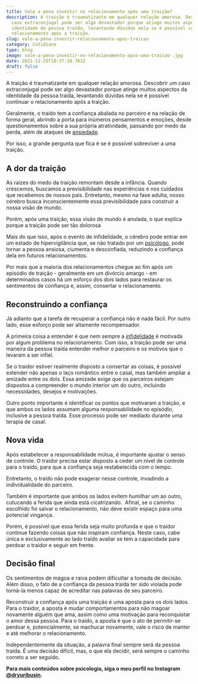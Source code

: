 ```yaml
---
title: Vale a pena investir no relacionamento após uma traição?
description: A traição é traumatizante em qualquer relação amorosa. Descobrir um
  caso extraconjugal pode ser algo devastador porque atinge muitos aspectos da
  identidade da pessoa traída, levantando dúvidas nela se é possível continuar o
  relacionamento após a traição.
slug: vale-a-pena-investir-relacionamento-apos-traicao
category: Cotidiano
type: blog
image: vale-a-pena-investir-no-relacionamento-apos-uma-traicao-.jpg
date: 2021-12-25T10:37:10.761Z
draft: false
---
```


A traição é traumatizante em qualquer relação amorosa. Descobrir um caso extraconjugal pode ser algo devastador porque atinge muitos aspectos da identidade da pessoa traída, levantando dúvidas nela se é possível continuar o relacionamento após a traição.

Geralmente, o traído tem a confiança abalada no parceiro e na relação de forma geral, abrindo a porta para inúmeros pensamentos e emoções, desde questionamentos sobre a sua própria atratividade, passando por medo da perda, além de ataques de [ansiedade](/ansiedade-sem-remedios/).

Por isso, a grande pergunta que fica é se é possível sobreviver a uma traição.

## A dor da traição

As raízes do medo da traição remontam desde a infância. Quando crescemos, buscamos a previsibilidade nas experiências e nos cuidados que recebemos de nossos pais. Entretanto, mesmo na fase adulta, nosso cérebro busca inconscientemente essa previsibilidade para construir a nossa visão de mundo.

Porém, após uma traição, essa visão de mundo é anulada, o que explica porque a traição pode ser tão dolorosa

Mais do que isso, após o evento de infidelidade, o cérebro pode entrar em um estado de hipervigilância que, se não tratado por um [psicólogo](https://yuribusin.com.br/pra-que-serve-um-psicologo-clinico/), pode tornar a pessoa ansiosa, ciumenta e desconfiada, reduzindo a confiança dela em futuros relacionamentos.

Por mais que a maioria dos relacionamentos chegue ao fim após um episódio de traição - geralmente em um divórcio amargo - em determinados casos há um esforço dos dois lados para restaurar os sentimentos de confiança e, assim, consertar o relacionamento.

## Reconstruindo a confiança

Já adianto que a tarefa de recuperar a confiança não é nada fácil. Por outro lado, esse esforço pode ser altamente recompensador.

A primeira coisa a entender é que nem sempre a [infidelidade](https://yuribusin.com.br/como-superar-a-infidelidade/) é motivada por algum problema no relacionamento. Com isso, a traição pode ser uma maneira da pessoa traída entender melhor o parceiro e os motivos que o levaram a ser infiel.

Se o traidor estiver realmente disposto a consertar as coisas, é possível estender não apenas o laço romântico entre o casal, mas também ampliar a amizade entre os dois. Essa amizade exige que os parceiros estejam dispostos a compreender o mundo interior um do outro, incluindo necessidades, desejos e motivações.

Outro ponto importante é identificar os pontos que motivaram a traição, e que ambos os lados assumam alguma responsabilidade no episódio, inclusive a pessoa traída. Esse processo pode ser mediado durante uma terapia de casal.

## Nova vida

Após estabelecer a responsabilidade mútua, é importante ajustar o senso de controle. O traidor precisa estar disposto a ceder um nível de controle para o traído, para que a confiança seja restabelecida com o tempo.

Entretanto, o traído não pode exagerar nesse controle, invadindo a individualidade do parceiro.

Também é importante que ambos os lados evitem humilhar um ao outro, cutucando a ferida que ainda está cicatrizando.  Afinal, se o caminho escolhido foi salvar o relacionamento, não deve existir espaço para uma potencial vingança.

Porém, é possível que essa ferida seja muito profunda e que o traidor continue fazendo coisas que não inspiram confiança. Neste caso, cabe única e exclusivamente ao lado traído avaliar se tem a capacidade para perdoar o traidor e seguir em frente.

## Decisão final

Os sentimentos de mágoa e raiva podem dificultar a tomada de decisão. Além disso, o fato de a confiança da pessoa traída ter sido violada pode torná-la menos capaz de acreditar nas palavras de seu parceiro.

Reconstruir a confiança após uma traição é uma aposta para os dois lados. Para o traidor, a aposta é mudar comportamentos para não magoar novamente alguém que ama, assim como uma motivação para reconquistar o amor dessa pessoa. Para o traído, a aposta é que o ato de permitir-se perdoar e, potencialmente, se machucar novamente, vale o risco de manter e até melhorar o relacionamento.

Independentemente da situação, a palavra final sempre será da pessoa traída. É uma decisão difícil, mas, o que ela decidir, será sempre o caminho correto a ser seguido.

**Para mais conteúdos sobre psicologia, siga o meu perfil no Instagram [@dryuribusin](https://www.instagram.com/dryuribusin/).**
